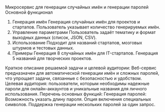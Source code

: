 Микросервис для генерации случайных имён и генерации паролей
Основной функционал
1. Генерация имён
Генерация случайных имён для проектов и стартапов.
Пользователь указывает количество генерируемых имён.
2. Управление параметрами
Пользователь задаёт тематику и формат выходных данных (список, JSON, CSV).
3. Использование
Подходит для названий стартапов, мозговых штурмов и тестовых данных.
4. Примеры
Генерация 8 случайных имён для IT-стартапов.
Генерация 5 названий для творческих проектов.

Краткое описание решаемой задачи и целевой аудитории: Веб-сервис предназначен для автоматической генерации имён и сложных паролей, что упрощает задачи, связанные с безопасностью и удобством. 
Целевая аудитория: пользователи, которым необходимы надежные пароли для онлайн-аккаунтов и уникальные названия для личного использования.
Перечень основных функций:
Генерация паролей: Возможность указать длину пароля. 
Опция включения специальных символов. 
Поддержка генерации нескольких паролей за один запрос.


